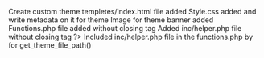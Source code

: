 Create custom theme
templetes/index.html file added
Style.css added and write metadata on it for theme
Image for theme banner added
Functions.php file added without closing tag
Added inc/helper.php file without closing tag ?> 
Included inc/helper.php file in the functions.php by  for get_theme_file_path()  
